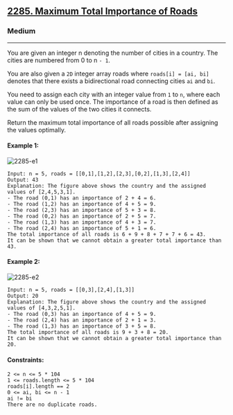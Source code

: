 [2285. Maximum Total Importance of Roads]( )
---------------------------------------------------------------------------------------------------------------------------------------------

### Medium
---------------------------------------------------------------------------------------------------------------------------------------------

You are given an integer n denoting the number of cities in a country. The cities are numbered from 0 to n `- 1`.

You are also given a `2D` integer array roads where `roads[i] = [ai, bi]` denotes that there exists a bidirectional road connecting cities `ai` and `bi`.

You need to assign each city with an integer value from `1` to `n`, where each value can only be used once. The importance of a road is then defined as the sum of the values of the two cities it connects.

Return the maximum total importance of all roads possible after assigning the values optimally.

#### Example 1:
![2285-e1](https://github.com/chandrikabijore/DSA-Bootcamp-Java/assets/93921178/ab3dfbb1-4f01-47c0-89ee-0f644b647743)
```
Input: n = 5, roads = [[0,1],[1,2],[2,3],[0,2],[1,3],[2,4]]
Output: 43
Explanation: The figure above shows the country and the assigned values of [2,4,5,3,1].
- The road (0,1) has an importance of 2 + 4 = 6.
- The road (1,2) has an importance of 4 + 5 = 9.
- The road (2,3) has an importance of 5 + 3 = 8.
- The road (0,2) has an importance of 2 + 5 = 7.
- The road (1,3) has an importance of 4 + 3 = 7.
- The road (2,4) has an importance of 5 + 1 = 6.
The total importance of all roads is 6 + 9 + 8 + 7 + 7 + 6 = 43.
It can be shown that we cannot obtain a greater total importance than 43.
```
#### Example 2:
![2285-e2](https://github.com/chandrikabijore/DSA-Bootcamp-Java/assets/93921178/cb62ce3b-c5b2-4757-a38c-756e9aa21917)
```
Input: n = 5, roads = [[0,3],[2,4],[1,3]]
Output: 20
Explanation: The figure above shows the country and the assigned values of [4,3,2,5,1].
- The road (0,3) has an importance of 4 + 5 = 9.
- The road (2,4) has an importance of 2 + 1 = 3.
- The road (1,3) has an importance of 3 + 5 = 8.
The total importance of all roads is 9 + 3 + 8 = 20.
It can be shown that we cannot obtain a greater total importance than 20.
```
#### Constraints:
```
2 <= n <= 5 * 104
1 <= roads.length <= 5 * 104
roads[i].length == 2
0 <= ai, bi <= n - 1
ai != bi
There are no duplicate roads.
```
